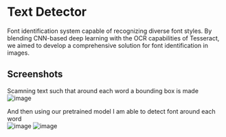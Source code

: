 
# Text Detector

Font identification system capable of recognizing diverse font styles. By blending CNN-based deep learning with the OCR capabilities of Tesseract, we aimed to develop a comprehensive solution for font identification in images.


## Screenshots
Scamning text such that around each word a bounding box is made 
![image](https://github.com/adityarathor007/Story/assets/120591213/e793bab1-3a07-431e-8c90-549310f75b76)

And then using our pretrained model I am able to detect font around each word  
![image](https://github.com/adityarathor007/Story/assets/120591213/1d67b0da-4e5f-47f0-8152-e6c8a9dcbf74)
![image](https://github.com/adityarathor007/Story/assets/120591213/4b0aaf93-9857-473e-82db-884ea989ce9d)
